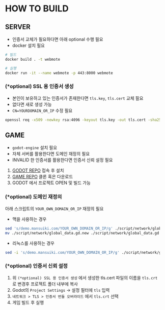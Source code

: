 # HOW TO BUILD

## SERVER

- 인증서 교체가 필요하다면 아래 optional 수행 필요
- docker 설치 필요

```bash
# 빌드
docker build . -t webmote

# 실행 
docker run -it --name webmote -p 443:8000 webmote
```

### (*optional) SSL 용 인증서 생성

- 본인이 보유하고 있는 인증서가 존재한다면 `tls.key`, `tls.cert` 교체 필요  
- 없다면 새로 생성 가능
- `CN=YOURDOMAIN_OR_IP` 수정 필요

```bash
openssl req -x509 -newkey rsa:4096 -keyout tls.key -out tls.cert -sha256 -days 3650 -nodes -subj "/O=WEBMOTE/OU=WEBMOTE/CN=YOURDOMAIN_OR_IP"
```

## GAME

- `godot-engine` 설치 필요
- 자체 서버를 활용한다면 도메인 재정의 필요
- INVALID 한 인증서를 활용한다면 인증서 신뢰 설정 필요

1. [GODOT REPO](https://github.com/godotengine/godot/releases/) 접속 후 설치
2. [GAME REPO](https://github.com/osswebmote/fpsGame) 클론 혹은 다운로드
3. GODOT 에서 프로젝트 OPEN 및 빌드 가능

### (*optional) 도메인 재정의

아래 스크립트의 `YOUR_OWN_DOMAIN_OR_IP` 재정의 필요

- 맥을 사용하는 경우

```bash
sed 's/demo.mansuiki.com/YOUR_OWN_DOMAIN_OR_IP/g' ./script/network/global_data.gd > ./script/network/global_data.gd.new
mv ./script/network/global_data.gd.new ./script/network/global_data.gd
```

- 리눅스를 사용하는 경우

```bash
sed -i 's/demo.mansuiki.com/YOUR_OWN_DOMAIN_OR_IP/g' ./script/network/global_data.gd
```

### (*optional) 인증서 신뢰 설정

1. 위 `(*optional) SSL 용 인증서 생성` 에서 생성한 tls.cert 파일의 이름을 `tls.crt` 로 변경후 프로젝트 폴더 내부에 복사
2. Godot의 `Project Settings` -> 설정 필터에 `tls` 입력
3. `네트워크 > TLS > 인증서 번들 오버라이드` 에서 `tls.crt` 선택
4. 게임 빌드 후 실행
